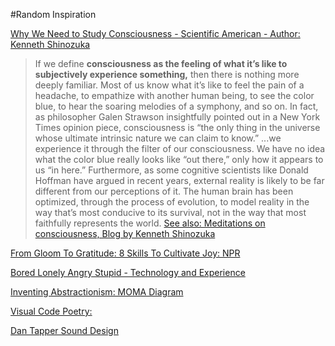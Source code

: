 #Random Inspiration


[Why We Need to Study Consciousness - Scientific American - Author: Kenneth Shinozuka](https://blogs.scientificamerican.com/observations/why-we-need-to-study-consciousness/)
> If we define **consciousness as the feeling of what it’s like to subjectively experience something,** then there is nothing more deeply familiar. Most of us know what it’s like to feel the pain of a headache, to empathize with another human being, to see the color blue, to hear the soaring melodies of a symphony, and so on. In fact, as philosopher Galen Strawson insightfully pointed out in a New York Times opinion piece, consciousness is “the only thing in the universe whose ultimate intrinsic nature we can claim to know.”
>...we experience it through the filter of our consciousness. We have no idea what the color blue really looks like “out there,” only how it appears to us “in here.” Furthermore, as some cognitive scientists like Donald Hoffman have argued in recent years, external reality is likely to be far different from our perceptions of it. The human brain has been optimized, through the process of evolution, to model reality in the way that’s most conducive to its survival, not in the way that most faithfully represents the world.
[See also: Meditations on consciousness, Blog by Kenneth Shinozuka](https://blankhorizons.com/)


[From Gloom To Gratitude: 8 Skills To Cultivate Joy: NPR](https://www.npr.org/sections/health-shots/2019/05/05/719780061/from-gloom-to-gratitude-8-skills-to-cultivate-joy)


[ Bored Lonely Angry Stupid - Technology and Experience](https://www.vox.com/recode/2019/5/2/18510958/social-media-addiction-boredom-loneliness-society-technology-smart-phones)


[Inventing Abstractionism: MOMA Diagram](https://hyperallergic.com/57599/amazing-new-graph-drawing-charts-the-invention-of-abstraction/)

[Visual Code Poetry: ](https://visualcodepoems.tumblr.com/archive) 

[Dan Tapper Sound Design ](https://dantappersounddesign.com/)

